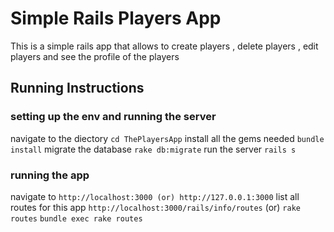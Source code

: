 # Simple Rails Players App

This is a simple rails app that allows to create players , delete players , edit players and see the profile of the players 

## Running Instructions
### setting up the env and running the server

navigate to the diectory
``` cd ThePlayersApp ```
install all the gems needed
``` bundle install ```
migrate the database
``` rake db:migrate ```
run the server 
``` rails s ```
### running the app

navigate to 
``` http://localhost:3000 (or) http://127.0.0.1:3000 ```
list all routes for this app
```http://localhost:3000/rails/info/routes```
(or)
``` rake routes ```
``` bundle exec rake routes ```


